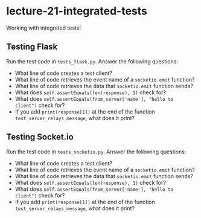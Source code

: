 # lecture-21-integrated-tests

Working with integrated tests!

## Testing Flask

Run the test code in `tests_flask.py`. Answer the following questions:
* What line of code creates a test client?
* What line of code retrieves the event name of a `socketio.emit` function?
* What line of code retrieves the data that `socketio.emit` function sends?
* What does `self.assertEquals(len(response), 1)` check for?
* What does `self.assertEquals(from_server['name'], "hello to client")` check for?
* If you add `print(response[1])` at the end of the function `test_server_relays_message`, what does it print?

## Testing Socket.io

Run the test code in `tests_socketio.py`. Answer the following questions:
* What line of code creates a test client?
* What line of code retrieves the event name of a `socketio.emit` function?
* What line of code retrieves the data that `socketio.emit` function sends?
* What does `self.assertEquals(len(response), 1)` check for?
* What does `self.assertEquals(from_server['name'], "hello to client")` check for?
* If you add `print(response[1])` at the end of the function `test_server_relays_message`, what does it print?

